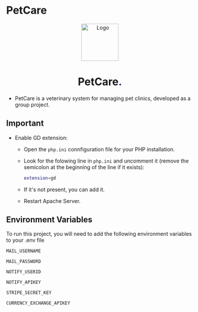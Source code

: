 # PetCare



<div align="center">
  <img src="https://i.ibb.co/wQncy57/logo-croped.png" alt="Logo" width="100">
  <h1>PetCare<span style="color: #1F2E88;">.</span></h1>
</div>


- PetCare is a veterinary system for managing pet clinics, developed as a group project.

## Important

 - Enable GD extension:
    - Open the `php.ini` connfiguration file for your PHP installation.
    - Look for the folowing line in `php.ini` and uncomment it (remove the semicolon at the beginning of the line if it exists):

        ```bash
        extension=gd
        ```
    -   If it's not present, you can add it.
    -   Restart Apache Server.



    


## Environment Variables

To run this project, you will need to add the following environment variables to your .env file

`MAIL_USERNAME`

`MAIL_PASSWORD`

`NOTIFY_USERID`

`NOTIFY_APIKEY`

`STRIPE_SECRET_KEY`

`CURRENCY_EXCHANGE_APIKEY`

